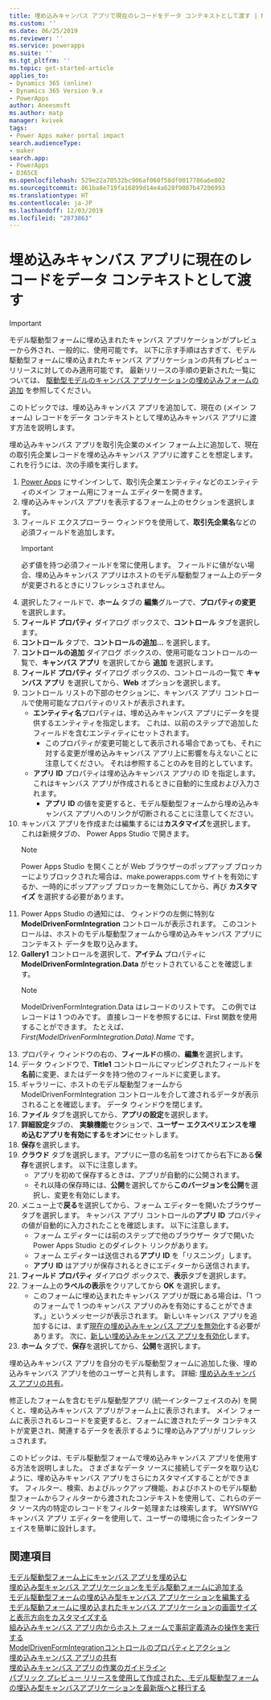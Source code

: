 ```yaml
---
title: 埋め込みキャンバス アプリで現在のレコードをデータ コンテキストとして渡す | MicrosoftDocs
ms.custom: ''
ms.date: 06/25/2019
ms.reviewer: ''
ms.service: powerapps
ms.suite: ''
ms.tgt_pltfrm: ''
ms.topic: get-started-article
applies_to:
- Dynamics 365 (online)
- Dynamics 365 Version 9.x
- PowerApps
author: Aneesmsft
ms.author: matp
manager: kvivek
tags:
- Power Apps maker portal impact
search.audienceType:
- maker
search.app:
- PowerApps
- D365CE
ms.openlocfilehash: 529e22a70532bc906af060f58df0017786a6e802
ms.sourcegitcommit: 861ba8e719fa16899d14e4a628f9087b47206993
ms.translationtype: HT
ms.contentlocale: ja-JP
ms.lasthandoff: 12/03/2019
ms.locfileid: "2873863"
---
```

# <a name="pass-the-current-record-as-data-context-to-an-embedded-canvas-app"></a>埋め込みキャンバス アプリに現在のレコードをデータ コンテキストとして渡す
> [!IMPORTANT]
> モデル駆動型フォームに埋め込まれたキャンバス アプリケーションがプレビューから外され、一般的に、使用可能です。 以下に示す手順は古すぎて、モデル駆動型フォームに埋め込まれたキャンバス アプリケーションの共有プレビューリリースに対してのみ適用可能です。
> 最新リリースの手順の更新された一覧については、 [駆動型モデルのキャンバス アプリケーションの埋め込みフォームの追加](embedded-canvas-app-add-classic-designer.md) を参照してください。

このトピックでは、埋め込みキャンバス アプリを追加して、現在の (メイン フォーム) レコードをデータ コンテキストとして埋め込みキャンバス アプリに渡す方法を説明します。

埋め込みキャンバス アプリを取引先企業のメイン フォーム上に追加して、現在の取引先企業レコードを埋め込みキャンバス アプリに渡すことを想定します。 これを行うには、次の手順を実行します。 

1.  [Power Apps](https://make.powerapps.com/?utm_source=padocs&utm_medium=linkinadoc&utm_campaign=referralsfromdoc) にサインインして、取引先企業エンティティなどのエンティティのメイン フォーム用にフォーム エディターを開きます。 
2.  埋め込みキャンバス アプリを表示するフォーム上のセクションを選択します。
3.  フィールド エクスプローラー ウィンドウを使用して、**取引先企業名**などの必須フィールドを追加します。
      > [!IMPORTANT]
      > 必ず値を持つ必須フィールドを常に使用します。 フィールドに値がない場合、埋め込みキャンバス アプリはホストのモデル駆動型フォーム上のデータが変更されるときにリフレッシュされません。
4.  選択したフィールドで、**ホーム** タブの **編集**グループで、**プロパティの変更**を選択します。
5.  **フィールド プロパティ** ダイアログ ボックスで、**コントロール** タブを選択します。
6.  **コントロール** タブで、**コントロールの追加...** を選択します。
7.  **コントロールの追加** ダイアログ ボックスの、使用可能なコントロールの一覧で、**キャンバス アプリ** を選択してから **追加** を選択します。
8.  **フィールド プロパティ** ダイアログ ボックスの、コントロールの一覧で **キャンバス アプリ** を選択してから、**Web** オプションを選択します。
9.  コントロール リストの下部のセクションに、キャンバス アプリ コントロールで使用可能なプロパティのリストが表示されます。
     - **エンティティ名**プロパティは、埋め込みキャンバス アプリにデータを提供するエンティティを指定します。 これは、以前のステップで追加したフィールドを含むエンティティにセットされます。
         - このプロパティが変更可能として表示される場合であっても、それに対する変更が埋め込みキャンバス アプリ上に影響を与えないことに注意してください。 それは参照することのみを目的としています。
     - **アプリ ID** プロパティは埋め込みキャンバス アプリの ID を指定します。 これはキャンバス アプリが作成されるときに自動的に生成および入力されます。
         - **アプリ ID** の値を変更すると、モデル駆動型フォームから埋め込みキャンバス アプリへのリンクが切断されることに注意してください。
10. キャンバス アプリを作成または編集するには**カスタマイズ**を選択します。 これは新規タブの、 Power Apps Studio で開きます。
       > [!NOTE]
       > Power Apps Studio を開くことが Web ブラウザーのポップアップ ブロッカーによりブロックされた場合は、make.powerapps.com  サイトを有効にするか、一時的にポップアップ ブロッカーを無効にしてから、再び **カスタマイズ** を選択する必要があります。
11. Power Apps Studio の通知には、 ウィンドウの左側に特別な **ModelDrivenFormIntegration** コントロールが表示されます。 このコントロールは、ホストのモデル駆動型フォームから埋め込みキャンバス アプリにコンテキスト データを取り込みます。
12. **Gallery1** コントロールを選択して、**アイテム** プロパティに **ModelDrivenFormIntegration.Data** がセットされていることを確認します。
      > [!NOTE]
      > ModelDrivenFormIntegration.Data はレコードのリストです。 この例ではレコードは 1 つのみです。 直接レコードを参照するには、First 関数を使用することができます。 たとえば、*First(ModelDrivenFormIntegration.Data).Name* です。
13. プロパティ ウィンドウの右の、**フィールド**の横の、**編集**を選択します。
14. データ ウィンドウで、**Title1** コントロールにマッピングされたフィールドを**名前**に変更、またはデータを持つ他のフィールドに変更します。
15. ギャラリーに、ホストのモデル駆動型フォームから ModelDrivenFormIntegration コントロールを介して渡されるデータが表示されることを確認します。 データ ウィンドウを閉じます。
16. **ファイル** タブを選択してから、**アプリの設定**を選択します。
17. **詳細設定**タブの、 **実験機能**セクションで、**ユーザー エクスペリエンスを埋め込むアプリを有効にする**を**オン**にセットします。
18. **保存**を選択します。 
19. **クラウド** タブを選択します。アプリに一意の名前をつけてから右下にある**保存**を選択します。 以下に注意します。 
    -  アプリを初めて保存するときは、アプリが自動的に公開されます。
      -  それ以降の保存時には、**公開**を選択してから**このバージョンを公開**を選択し、変更を有効にします。
20. メニュー上で**戻る**を選択してから、フォーム エディターを開いたブラウザー タブを選択します。 キャンバス アプリ コントロールの**アプリ ID** プロパティの値が自動的に入力されたことを確認します。 以下に注意します。 
    -   フォーム エディターには前のステップで他のブラウザー タブで開いた Power Apps Studio とのダイレクト リンクがあります。
    -   フォーム エディターは送信される**アプリ ID** を「リスニング」します。
    -   **アプリ ID** はアプリが保存されるときにエディターから送信されます。
21. **フィールド プロパティ** ダイアログ ボックスで、**表示**タブを選択します。
22. フォーム上の**ラベルの表示**をクリアしてから **OK** を選択します。
    -   このフォームに埋め込まれたキャンバス アプリが既にある場合は、「1 つのフォームで 1 つのキャンバス アプリのみを有効にすることができます。」というメッセージが表示されます。 新しいキャンバス アプリを追加するには、まず[現在の埋め込みキャンバス アプリを無効化](embedded-canvas-app-guidelines.md#disable-an-embedded-canvas-app)する必要があります。 次に、[新しい埋め込みキャンバス アプリを有効化](embedded-canvas-app-guidelines.md#enable-an-embedded-canvas-app)します。
23. **ホーム** タブで、**保存**を選択してから、**公開**を選択します。

埋め込みキャンバス アプリを自分のモデル駆動型フォームに追加した後、埋め込みキャンバス アプリを他のユーザーと共有します。 詳細: [埋め込みキャンバス アプリの共有](share-embedded-canvas-app.md)。

修正したフォームを含むモデル駆動型アプリ (統一インターフェイスのみ) を開くと、埋め込みキャンバス アプリがフォーム上に表示されます。 メイン フォームに表示されるレコードを変更すると、フォームに渡されたデータ コンテキストが変更され、関連するデータを表示するように埋め込みアプリがリフレッシュされます。

このトピックは、モデル駆動型フォームで埋め込みキャンバス アプリを使用する方法を説明しました。 さまざまなデータ ソースに接続してデータを取り込むように、埋め込みキャンバス アプリをさらにカスタマイズすることができます。 フィルター、検索、およびルックアップ機能、およびホストのモデル駆動型フォームからフィルターから渡されたコンテキストを使用して、これらのデータ ソース内の特定のレコードをフィルター処理または検索します。 WYSIWYG キャンバス アプリ エディターを使用して、ユーザーの環境に合ったインターフェイスを簡単に設計します。

## <a name="see-also"></a>関連項目
[モデル駆動型フォーム上にキャンバス アプリを埋め込む](embed-canvas-app-in-form.md) <br />
[埋め込み型キャンバス アプリケーションをモデル駆動フォームに追加する](embedded-canvas-app-add-classic-designer.md) <br />
[モデル駆動型フォームの埋め込み型キャンバス アプリケーションを編集する](embedded-canvas-app-edit-classic-designer.md) <br />
[モデル駆動フォームに埋め込まれたキャンバス アプリケーションの画面サイズと表示方向をカスタマイズする](embedded-canvas-app-customize-screen.md) <br />
[組み込みキャンバス アプリ内からホスト フォームで事前定義済みの操作を実行する](embedded-canvas-app-actions.md) <br />
[ModelDrivenFormIntegrationコントロールのプロパティとアクション](embedded-canvas-app-properties-actions.md) <br />
[埋め込みキャンバス アプリの共有](share-embedded-canvas-app.md) <br />
[埋め込みキャンバス アプリの作業のガイドライン](embedded-canvas-app-guidelines.md) <br />
[パブリック プレビュー リリースを使用して作成された、モデル駆動型フォームの埋込み型キャンバスアプリケーションを最新版へと移行する](embedded-canvas-app-migrate-from-preview.md) <br />
